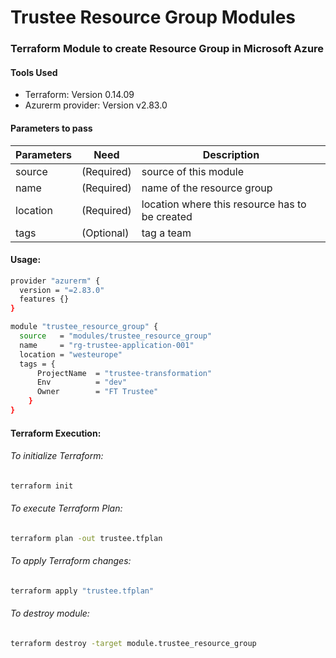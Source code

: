 # Trustee Resource Group Modules

### Terraform Module to create Resource Group in Microsoft Azure
#### Tools Used
- Terraform: Version 0.14.09
- Azurerm provider: Version v2.83.0

#### Parameters to pass
| Parameters | Need | Description
| ------ | ------ | ------ |
source|(Required)|source of this module
name|(Required)|name of the resource group
location|(Required)|location where this resource has to be created
tags|(Optional)|tag a team


#### Usage:
```sh
provider "azurerm" {
  version = "=2.83.0"
  features {}
}

module "trustee_resource_group" {
  source   = "modules/trustee_resource_group"
  name     = "rg-trustee-application-001"
  location = "westeurope"
  tags = {
      ProjectName  = "trustee-transformation"
      Env          = "dev"
      Owner        = "FT Trustee"
    }
}
```

#### Terraform Execution:
###### To initialize Terraform:
```sh
terraform init
```

###### To execute Terraform Plan:
```sh
terraform plan -out trustee.tfplan
```

###### To apply Terraform changes:
```sh
terraform apply "trustee.tfplan"
```

###### To destroy module:
```sh
terraform destroy -target module.trustee_resource_group
```